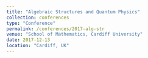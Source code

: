 ```yaml
---
title: "Algebraic Structures and Quantum Physics"
collection: conferences
type: "Conference"
permalink: /conferences/2017-alg-str
venue: "School of Mathematics, Cardiff University"
date: 2017-12-13
location: "Cardiff, UK"
---
```

